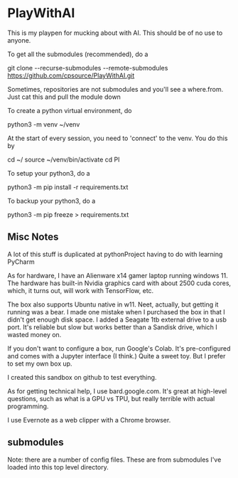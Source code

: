 # PlayWithAI
This is my playpen for mucking about with AI. This should be of no use to anyone.

To get all the submodules (recommended), do a

  git clone --recurse-submodules --remote-submodules https://github.com/cpsource/PlayWithAI.git

Sometimes, repositories are not submodules and you'll see a where.from. Just cat this
and pull the module down

To create a python virtual environment, do

  python3 -m venv ~/venv

At the start of every session, you need to 'connect' to the venv. You do this by

  cd ~/
  source ~/venv/bin/activate
  cd Pl<tab>

To setup your python3, do a

  python3 -m pip install -r requirements.txt

To backup your python3, do a

  python3 -m pip freeze > requirements.txt

Misc Notes
----------

A lot of this stuff is duplicated at pythonProject having to do with learning PyCharm

As for hardware, I have an Alienware x14 gamer laptop running windows 11. The hardware has built-in Nvidia graphics card with about 2500 cuda cores, which, it turns out, will work with TensorFlow, etc.

The box also supports Ubuntu native in w11. Neet, actually, but getting it running was a bear. I made one mistake
when I purchased the box in that I didn't get enough disk space. I added a Seagate 1tb external drive to a usb port.
It's reliable but slow but works better than a Sandisk drive, which I wasted money on.

If you don't want to configure a box, run Google's Colab. It's pre-configured and comes with a Jupyter interface (I think.) Quite a sweet toy. But I prefer to set my own box up.

I created this sandbox on github to test everything.

As for getting technical help, I use bard.google.com. It's great at high-level questions, such as what is a GPU vs TPU, but really terrible with actual programming.

I use Evernote as a web clipper with a Chrome browser.

submodules
----------
Note: there are a number of config files. These are from submodules I've loaded into this top level directory.
